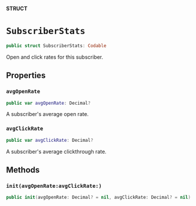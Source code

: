 **STRUCT**

# `SubscriberStats`

```swift
public struct SubscriberStats: Codable
```

Open and click rates for this subscriber.

## Properties
### `avgOpenRate`

```swift
public var avgOpenRate: Decimal?
```

A subscriber&#x27;s average open rate.

### `avgClickRate`

```swift
public var avgClickRate: Decimal?
```

A subscriber&#x27;s average clickthrough rate.

## Methods
### `init(avgOpenRate:avgClickRate:)`

```swift
public init(avgOpenRate: Decimal? = nil, avgClickRate: Decimal? = nil)
```
